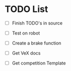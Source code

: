 TODO List
=========

- [ ] Finish TODO's in source
- [ ] Test on robot
- [ ] Create a brake function
- [ ] Get VeX docs
- [ ] Get competition Template

